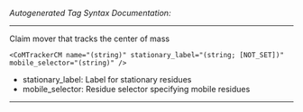 _Autogenerated Tag Syntax Documentation:_

---
Claim mover that tracks the center of mass

```
<CoMTrackerCM name="(string)" stationary_label="(string; [NOT_SET])" mobile_selector="(string)" />
```

-   stationary_label: Label for stationary residues
-   mobile_selector: Residue selector specifying mobile residues

---
